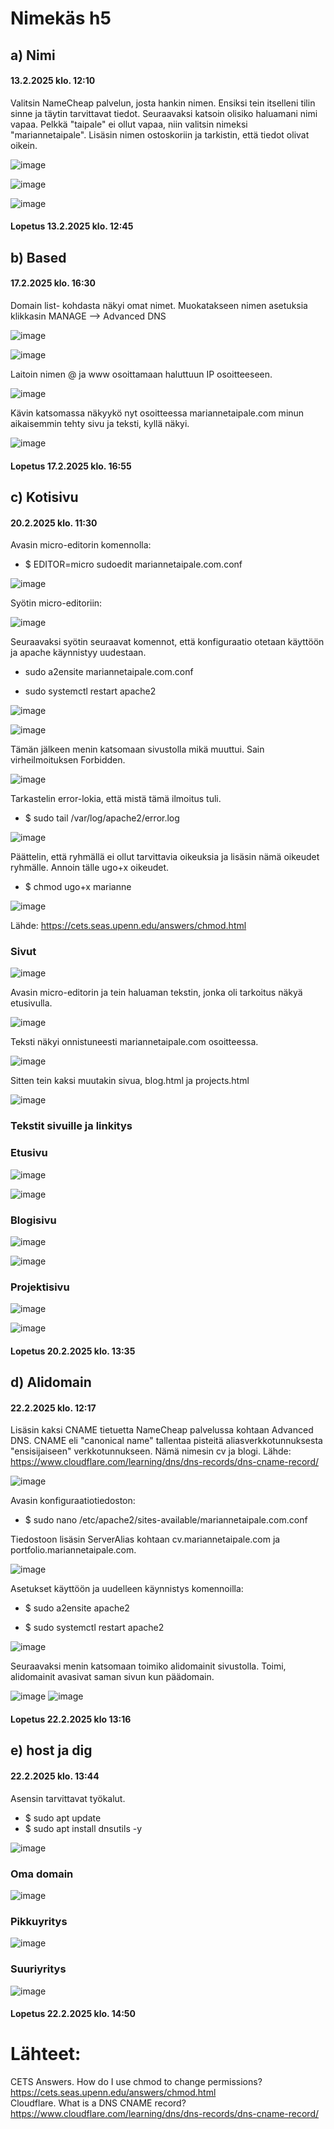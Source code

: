 # Nimekäs h5


## a) Nimi 

#### 13.2.2025 klo. 12:10

Valitsin NameCheap palvelun, josta hankin nimen. Ensiksi tein itselleni tilin sinne ja täytin tarvittavat tiedot. 
Seuraavaksi katsoin olisiko haluamani nimi vapaa. Pelkkä "taipale" ei ollut vapaa, niin valitsin nimeksi "mariannetaipale".
Lisäsin nimen ostoskoriin ja tarkistin, että tiedot olivat oikein.

![image](https://github.com/user-attachments/assets/f82fb375-1c53-4d13-853c-f9d216f29c74)

![image](https://github.com/user-attachments/assets/16abc6bb-2e32-40d3-8416-ee9551ac1b0e)

![image](https://github.com/user-attachments/assets/a8394bc0-da1f-4a20-908b-0153667d7377)

#### Lopetus 13.2.2025 klo. 12:45
 
## b) Based 

#### 17.2.2025 klo. 16:30

Domain list- kohdasta näkyi omat nimet. Muokatakseen nimen asetuksia klikkasin MANAGE --> Advanced DNS 

![image](https://github.com/user-attachments/assets/75e632af-c201-4e98-9ddc-08a72a575617)

![image](https://github.com/user-attachments/assets/d2305440-c94a-4c5d-8d1b-62e0ea0ec7d4)

Laitoin nimen @ ja www osoittamaan haluttuun IP osoitteeseen.  

![image](https://github.com/user-attachments/assets/434f324e-1d22-4c1a-9d7d-291961296fbf)

Kävin katsomassa näkyykö nyt osoitteessa mariannetaipale.com minun aikaisemmin tehty sivu ja teksti, kyllä näkyi. 

![image](https://github.com/user-attachments/assets/46da410b-621b-429d-9c31-bcc5e4ac3cf3)

#### Lopetus 17.2.2025 klo. 16:55

## c) Kotisivu

#### 20.2.2025 klo. 11:30

Avasin micro-editorin komennolla: 

- $ EDITOR=micro sudoedit mariannetaipale.com.conf

![image](https://github.com/user-attachments/assets/c6f45976-c6d1-440c-950b-175e29399624)

Syötin micro-editoriin: 

![image](https://github.com/user-attachments/assets/a069b281-ea77-4c59-9b2b-7bcfeb449797)

Seuraavaksi syötin seuraavat komennot, että konfiguraatio otetaan käyttöön ja apache käynnistyy uudestaan. 

- sudo a2ensite mariannetaipale.com.conf
  
- sudo systemctl restart apache2

![image](https://github.com/user-attachments/assets/8a6be761-0a12-440b-9ecb-60a1ee91c8c5)

![image](https://github.com/user-attachments/assets/cb74b505-768c-4834-87fb-5f42a7765776)

Tämän jälkeen menin katsomaan sivustolla mikä muuttui. Sain virheilmoituksen Forbidden. 

![image](https://github.com/user-attachments/assets/3f56b3be-90da-4138-bd72-12ac6f7b1282)

Tarkastelin error-lokia, että mistä tämä ilmoitus tuli. 

- $ sudo tail /var/log/apache2/error.log

![image](https://github.com/user-attachments/assets/7883abd8-0825-4bb6-bdf6-0d3a560c3bc0)

Päättelin, että ryhmällä ei ollut tarvittavia oikeuksia ja lisäsin nämä oikeudet ryhmälle. 
Annoin tälle ugo+x oikeudet. 

- $ chmod ugo+x marianne

![image](https://github.com/user-attachments/assets/ef345fd5-4cbe-4943-a58c-9e1a386db374)

Lähde: https://cets.seas.upenn.edu/answers/chmod.html 

### Sivut 

![image](https://github.com/user-attachments/assets/ea457267-a21a-4197-b0a6-b0a03d2bd3f0)

Avasin micro-editorin ja tein haluaman tekstin, jonka oli tarkoitus näkyä etusivulla. 

![image](https://github.com/user-attachments/assets/011b69ed-bfe4-4658-93ec-d72392e5b54f)

Teksti näkyi onnistuneesti mariannetaipale.com osoitteessa. 

![image](https://github.com/user-attachments/assets/e63ae199-b2d5-4fd4-8ac5-b4da34f64b62)

Sitten tein kaksi muutakin sivua, blog.html ja projects.html

![image](https://github.com/user-attachments/assets/0a2598d2-97d1-4f08-a11f-043a5534c595)

### Tekstit sivuille ja linkitys 

### Etusivu

![image](https://github.com/user-attachments/assets/11d5a6e1-5b80-4975-b4cc-96a31b06fbd3)

![image](https://github.com/user-attachments/assets/54abc0a8-b9f2-4bab-8de8-1fb9a9c73977)

### Blogisivu

![image](https://github.com/user-attachments/assets/021454fc-0905-474e-8e23-9724c883b22b)

![image](https://github.com/user-attachments/assets/bdf0f746-09bb-4e80-ae3d-b097e0990be9)


### Projektisivu

![image](https://github.com/user-attachments/assets/7e1fb464-3c63-4566-b8d7-b9e7e077c6a3)

![image](https://github.com/user-attachments/assets/64a60a2b-e19d-4306-981d-07b6670caa63)

#### Lopetus 20.2.2025 klo. 13:35

## d) Alidomain

#### 22.2.2025 klo. 12:17

Lisäsin kaksi CNAME tietuetta NameCheap palvelussa kohtaan Advanced DNS. CNAME eli "canonical name" tallentaa pisteitä aliasverkkotunnuksesta "ensisijaiseen" verkkotunnukseen. Nämä nimesin cv ja blogi. Lähde: https://www.cloudflare.com/learning/dns/dns-records/dns-cname-record/

![image](https://github.com/user-attachments/assets/a1573e84-722b-46f1-997c-8a13027c66bc)

Avasin konfiguraatiotiedoston: 

- $ sudo nano /etc/apache2/sites-available/mariannetaipale.com.conf

Tiedostoon lisäsin ServerAlias kohtaan cv.mariannetaipale.com ja portfolio.mariannetaipale.com. 

![image](https://github.com/user-attachments/assets/07438bc1-9f69-47cf-be6a-d89ac124740f)

Asetukset käyttöön ja uudelleen käynnistys komennoilla: 

- $ sudo a2ensite apache2

- $ sudo systemctl restart apache2
  
![image](https://github.com/user-attachments/assets/e72c204a-ae8e-417f-a651-701a89d09bb1)

Seuraavaksi menin katsomaan toimiko alidomainit sivustolla. Toimi, alidomainit avasivat saman sivun kun päädomain. 

![image](https://github.com/user-attachments/assets/037cd277-19db-48b3-af4c-d97130892080)
![image](https://github.com/user-attachments/assets/300e2e4a-8cdc-4010-92a0-eaf268b414c9)

#### Lopetus 22.2.2025 klo 13:16

## e) host ja dig
#### 22.2.2025 klo. 13:44 

Asensin tarvittavat työkalut. 

- $ sudo apt update
- $ sudo apt install dnsutils -y

![image](https://github.com/user-attachments/assets/c2861ba0-92de-487a-a602-c362e13c20db)

### Oma domain

![image](https://github.com/user-attachments/assets/3f46eeeb-48ca-46ff-8d80-afc2db73f87a)


### Pikkuyritys

![image](https://github.com/user-attachments/assets/b3eb4323-44cb-4625-b165-68cd0e546529)

### Suuriyritys

![image](https://github.com/user-attachments/assets/3d2efa04-9cbd-4f69-97a3-bc3975265d4f)

#### Lopetus 22.2.2025 klo. 14:50 

# Lähteet: 
CETS Answers. How do I use chmod to change permissions? https://cets.seas.upenn.edu/answers/chmod.html   
Cloudflare. What is a DNS CNAME record? https://www.cloudflare.com/learning/dns/dns-records/dns-cname-record/ 
